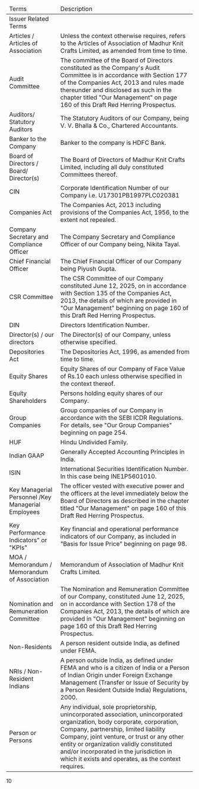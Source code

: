 <table><thead><tr><td>Terms</td><td>Description</td></tr></thead><tbody><tr><td>Issuer Related Terms</td><td></td></tr><tr><td>Articles / Articles of Association</td><td>Unless the context otherwise requires, refers to the Articles of Association of Madhur Knit Crafts Limited, as amended from time to time.</td></tr><tr><td>Audit Committee</td><td>The committee of the Board of Directors constituted as the Company's Audit Committee is in accordance with Section 177 of the Companies Act, 2013 and rules made thereunder and disclosed as such in the chapter titled "Our Management" on page 160 of this Draft Red Herring Prospectus.</td></tr><tr><td>Auditors/ Statutory Auditors</td><td>The Statutory Auditors of our Company, being V. V. Bhalla & Co., Chartered Accountants.</td></tr><tr><td>Banker to the Company</td><td>Banker to the company is HDFC Bank.</td></tr><tr><td>Board of Directors / Board/ Director(s)</td><td>The Board of Directors of Madhur Knit Crafts Limited, including all duly constituted Committees thereof.</td></tr><tr><td>CIN</td><td>Corporate Identification Number of our Company i.e. U17301PB1997PLC020381</td></tr><tr><td>Companies Act</td><td>The Companies Act, 2013 including provisions of the Companies Act, 1956, to the extent not repealed.</td></tr><tr><td>Company Secretary and Compliance Officer</td><td>The Company Secretary and Compliance Officer of our Company being, Nikita Tayal.</td></tr><tr><td>Chief Financial Officer</td><td>The Chief Financial Officer of our Company being Piyush Gupta.</td></tr><tr><td>CSR Committee</td><td>The CSR Committee of our Company constituted June 12, 2025, on in accordance with Section 135 of the Companies Act, 2013, the details of which are provided in "Our Management" beginning on page 160 of this Draft Red Herring Prospectus.</td></tr><tr><td>DIN</td><td>Directors Identification Number.</td></tr><tr><td>Director(s) / our directors</td><td>The Director(s) of our Company, unless otherwise specified.</td></tr><tr><td>Depositories Act</td><td>The Depositories Act, 1996, as amended from time to time.</td></tr><tr><td>Equity Shares</td><td>Equity Shares of our Company of Face Value of Rs.10 each unless otherwise specified in the context thereof.</td></tr><tr><td>Equity Shareholders</td><td>Persons holding equity shares of our Company.</td></tr><tr><td>Group Companies</td><td>Group companies of our Company in accordance with the SEBI ICDR Regulations. For details, see "Our Group Companies" beginning on page 254.</td></tr><tr><td>HUF</td><td>Hindu Undivided Family.</td></tr><tr><td>Indian GAAP</td><td>Generally Accepted Accounting Principles in India.</td></tr><tr><td>ISIN</td><td>International Securities Identification Number. In this case being INE1P5601010.</td></tr><tr><td>Key Managerial Personnel /Key Managerial Employees</td><td>The officer vested with executive power and the officers at the level immediately below the Board of Directors as described in the chapter titled "Our Management" on page 160 of this Draft Red Herring Prospectus.</td></tr><tr><td>Key Performance Indicators" or "KPIs"</td><td>Key financial and operational performance indicators of our Company, as included in "Basis for Issue Price" beginning on page 98.</td></tr><tr><td>MOA / Memorandum / Memorandum of Association</td><td>Memorandum of Association of Madhur Knit Crafts Limited.</td></tr><tr><td>Nomination and Remuneration Committee</td><td>The Nomination and Remuneration Committee of our Company, constituted June 12, 2025, on in accordance with Section 178 of the Companies Act, 2013, the details of which are provided in "Our Management" beginning on page 160 of this Draft Red Herring Prospectus.</td></tr><tr><td>Non-Residents</td><td>A person resident outside India, as defined under FEMA.</td></tr><tr><td>NRIs / Non-Resident Indians</td><td>A person outside India, as defined under FEMA and who is a citizen of India or a Person of Indian Origin under Foreign Exchange Management (Transfer or Issue of Security by a Person Resident Outside India) Regulations, 2000.</td></tr><tr><td>Person or Persons</td><td>Any individual, sole proprietorship, unincorporated association, unincorporated organization, body corporate, corporation, Company, partnership, limited liability Company, joint venture, or trust or any other entity or organization validly constituted and/or incorporated in the jurisdiction in which it exists and operates, as the context requires.</td></tr></tbody></table>

10